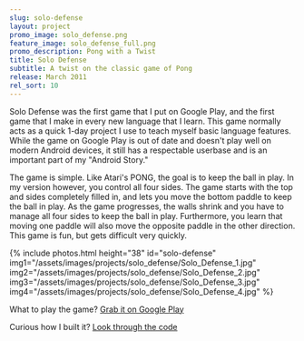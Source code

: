 ```yaml
---
slug: solo-defense
layout: project
promo_image: solo_defense.png
feature_image: solo_defense_full.png
promo_description: Pong with a Twist
title: Solo Defense
subtitle: A twist on the classic game of Pong
release: March 2011
rel_sort: 10
---
```


Solo Defense was the first game that I put on Google Play, and the first game that I make in
every new language that I learn. This game normally acts as a quick 1-day project I use to
teach myself basic language features. While the game on Google Play is out of date and doesn't
play well on modern Android devices, it still has a respectable userbase and is an important
part of my "Android Story."

The game is simple.  Like Atari's PONG, the goal is to keep the ball in
play.  In my version however, you control all four sides.  The game
starts with the top and sides completely filled in, and lets you move
the bottom paddle to keep the ball in play.  As the game progresses, the
walls shrink and you have to manage all four sides to keep the ball in
play. Furthermore, you learn that moving one paddle will also move the
opposite paddle in the other direction.  This game is fun, but gets
difficult very quickly.

{% include photos.html
  height="38" id="solo-defense"
  img1="/assets/images/projects/solo_defense/Solo_Defense_1.jpg"
  img2="/assets/images/projects/solo_defense/Solo_Defense_2.jpg"
  img3="/assets/images/projects/solo_defense/Solo_Defense_3.jpg"
  img4="/assets/images/projects/solo_defense/Solo_Defense_4.jpg"
%}

What to play the game? [Grab it on Google Play](https://play.google.com/store/apps/details?id=com.petronicarts.solodefense)

Curious how I built it? [Look through the code](https://github.com/Tornquist/Solo_Defense)
